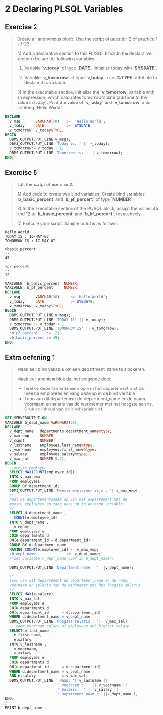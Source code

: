 # 2 Declaring PLSQL Variables

## Exercise 2

> Create an anonymous block. Use the script of question 2 of practice 1 p.1-22.
>
> A\) Add a declarative section to this PL/SQL block.In the declarative section declare the following variables:
>
> 1. Variable \`**v\_today**\` of type \`**DATE**\`. Initialize today with \`**SYSDATE**\`.
>
> 2. Variable \`**v\_tomorrow**\` of type \`**v\_today**\`. use \`**%TYPE**\` attribute to declare this variable.
>
> B\) In the executable section, initialize the \`**v\_tomorrow**\` variable with an expression, which calculates tomorrow's date \(add one to the value in today\). Print the value of \`**v\_today**\` and **\`v\_tomorrow**\` after printeng "Hello World".

```sql
DECLARE
  v_msg       VARCHAR(50)   :=  'Hello World';
  v_today     DATE          :=  SYSDATE;
  v_tomorrow  v_today%TYPE;
BEGIN
  DBMS_OUTPUT.PUT_LINE(v_msg);
  DBMS_OUTPUT.PUT_LINE('Today is: ' || v_today);
  v_tomorrow:= v_today + 1;
  DBMS_OUTPUT.PUT_LINE('Tomorrow is: ' || v_tomorrow);
END;
```
<div style="page-break-after: always;"></div>

## Exercise 5

> Edit the script of exercise 2.
>
> A\) Add code to create two bind variables. Create bind variables \`**b\_basic\_percent**\` and \`**b\_pf\_percent**\` of type \`**NUMBER**\`.
>
> B\) In the executable section of the PL/SQL block, assign the values 45 and 12 to \`**b\_basic\_percent**\` and \`**b\_bf\_percent**\`, respectively.
>
> C\) Execute your script. Sample outut is as follows:

```
Hello World  
TODAY IS : 16-MAY-07
TOMORROW IS : 17-MAY-07

>basic_percent  
--
45  

>pr_percent
--
12
```

```sql
VARIABLE  b_basic_percent  NUMBER;
VARIABLE  b_pf_percent     NUMBER;
DECLARE
  v_msg       VARCHAR(50)     := 'Hello World';
  v_today     DATE            := SYSDATE;
  v_tomorrow  v_today%TYPE;
BEGIN
  DBMS_OUTPUT.PUT_LINE(v_msg);
  DBMS_OUTPUT.PUT_LINE('TODAY IS' || v_today);
  v_tomorrow := v_today + 1;
  DBMS_OUTPUT.PUT_LINE('TOMORROW IS' || v_tomorrow);
  :b_pf_percent    := 12;
  :b_basic_percent := 45;
END;
```

## Extra oefening 1

> Maak een bind variable om een department\_name te stockeren.
>
> Maak een anoniem blok dat het volgende doet:
>
> * haal de departementsnaam op van het departement met de meeste employees en vang deze op in de bind variable 
> * Toon van dit departement de department\_name en de naam, voornaam en salaris van de werknemer met het hoogste salaris. Druk de inhoud van de bind variable af.

```sql
SET SERVEROUTPUT ON
VARIABLE b_dept_name VARCHAR2(20);
DECLARE
  v_dept_name   departments.department_name%type;
  v_max_emp     NUMBER;
  v_count       NUMBER;
  v_lastname    employees.last_name%type;
  v_voornaam    employees.first_name%type;
  v_salary      employees.salary%type;
  v_max_sal     NUMBER(9,2);
BEGIN
  --meeste employee
  SELECT MAX(COUNT(employee_id))
  INTO v_max_emp
  FROM employees
  GROUP BY department_id;
  DBMS_OUTPUT.PUT_LINE('Meeste employees zijn : '||v_max_emp);
  /*
  haal de departementsnaam op van het departement met de 
  meeste employees en vang deze op in de bind variable
  */
  SELECT d.department_name ,
    COUNT(e.employee_id)
  INTO v_dept_name ,
    v_count
  FROM employees e
  JOIN departments d
  ON(e.department_id = d.department_id)
  GROUP BY d.department_name
  HAVING COUNT(e.employee_id) =  v_max_emp;
  :b_dept_name              :=  v_dept_name;
  /*Zet variable v_dept_name over in b_dept_name*/

  DBMS_OUTPUT.PUT_LINE('Department name:  ' ||v_dept_name);

  /*
  Toon van dit departement de department_name en de naam, 
  voornaam en salaris van de werknemer met het hoogste salaris.
  */
  SELECT MAX(e.salary)
  INTO v_max_sal
  FROM employees e
  JOIN departments d
  ON(e.department_id      = d.department_id)
  WHERE d.department_name = v_dept_name;
  DBMS_OUTPUT.PUT_LINE('Hoogste salaris : '|| v_max_sal);
  -- naam voornaam salary of employees met highest salary
  SELECT e.last_name ,
    e.first_name,
    e.salary
  INTO v_lastname ,
    v_voornaam,
    v_salary
  FROM employees e
  JOIN departments d
  ON(e.department_id      = d.department_id)
  WHERE d.department_name = v_dept_name
  AND e.salary            = v_max_sal;
  DBMS_OUTPUT.PUT_LINE(' Naam: '||v_lastname || 
                        ' Voornaam :  ' || v_voornaam || 
                        ' Salaris:  ' || v_salary || 
                        ' Department naam : '||v_dept_name );
END;
/
PRINT b_dept_name
```



